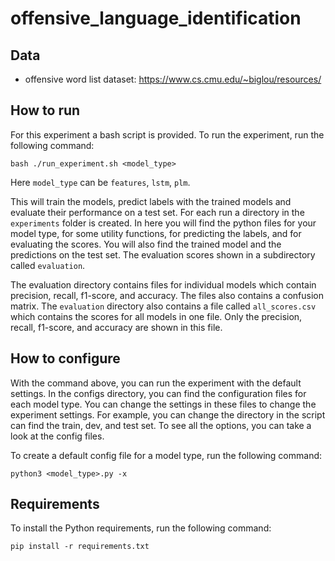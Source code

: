 # offensive_language_identification
 
## Data
- offensive word list dataset: https://www.cs.cmu.edu/~biglou/resources/

## How to run
For this experiment a bash script is provided. To run the experiment, run the following command:

```
bash ./run_experiment.sh <model_type>
```

Here `model_type` can be `features`, `lstm`, `plm`.

This will train the models, predict labels with the trained models and evaluate their performance on a test set. For each run a directory in the `experiments` folder is created. In here you will find the python files for your model type, for some utility functions, for predicting the labels, and for evaluating the scores. You will also find the trained model and the predictions on the test set. The evaluation scores shown in a subdirectory called `evaluation`. 

The evaluation directory contains files for individual models which contain precision, recall, f1-score, and accuracy. The files also contains a confusion matrix. The `evaluation` directory also contains a file called `all_scores.csv` which contains the scores for all models in one file. Only the precision, recall, f1-score, and accuracy are shown in this file.

## How to configure

With the command above, you can run the experiment with the default settings. In the configs directory, you can find the configuration files for each model type. You can change the settings in these files to change the experiment settings.
For example, you can change the directory in the script can find the train, dev, and test set. To see all the options, you can take a look at the config files.

To create a default config file for a model type, run the following command:

```
python3 <model_type>.py -x
```

## Requirements
To install the Python requirements, run the following command:

```
pip install -r requirements.txt
```

